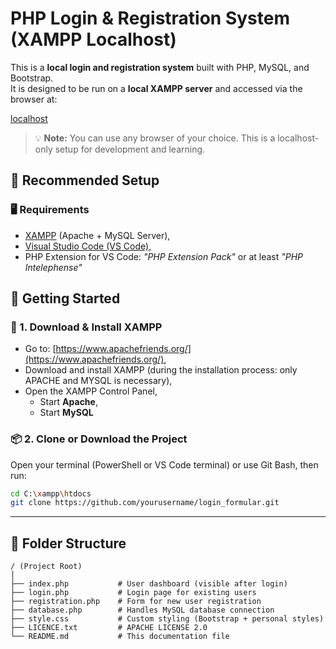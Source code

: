 # PHP Login & Registration System (XAMPP Localhost)

This is a **local login and registration system** built with PHP, MySQL, and Bootstrap.  
It is designed to be run on a **local XAMPP server** and accessed via the browser at:

[localhost](http://localhost/login_formular/registration.php)

> 💡 **Note:** You can use any browser of your choice. This is a localhost-only setup for development and learning.

## 🧰 Recommended Setup

### 🖥️ Requirements
- [XAMPP](https://www.apachefriends.org/) (Apache + MySQL Server),
- [Visual Studio Code (VS Code)](https://code.visualstudio.com/),
- PHP Extension for VS Code: _"PHP Extension Pack"_ or at least _"PHP Intelephense"_

## 🚀 Getting Started

### 🔽 1. Download & Install XAMPP

- Go to: [https://www.apachefriends.org/](https://www.apachefriends.org/),
- Download and install XAMPP (during the installation process: only APACHE and MYSQL is necessary),
- Open the XAMPP Control Panel,
  - Start **Apache**,
  - Start **MySQL**

### 📦 2. Clone or Download the Project

Open your terminal (PowerShell or VS Code terminal) or use Git Bash, then run:

```bash
cd C:\xampp\htdocs
git clone https://github.com/yourusername/login_formular.git
```    
---

## 📁 Folder Structure

```plaintext
/ (Project Root)
│
├── index.php           # User dashboard (visible after login)
├── login.php           # Login page for existing users
├── registration.php    # Form for new user registration
├── database.php        # Handles MySQL database connection
├── style.css           # Custom styling (Bootstrap + personal styles)
├── LICENCE.txt         # APACHE LICENSE 2.0
└── README.md           # This documentation file

